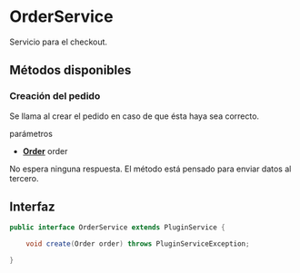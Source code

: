 # OrderService

Servicio para el checkout.

## Métodos disponibles

### Creación del pedido

Se llama al crear el pedido en caso de que ésta haya sea correcto.

parámetros

- **[Order](../Models/Order/Order.md)** order

No espera ninguna respuesta. El método está pensado para enviar datos al tercero.

## Interfaz

```java
public interface OrderService extends PluginService {

    void create(Order order) throws PluginServiceException;

}
```
